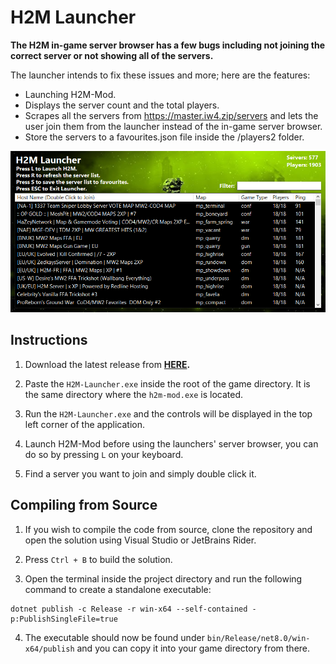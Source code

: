 # H2M Launcher

**The H2M in-game server browser has a few bugs including not joining the correct server or not showing all of the servers.**

The launcher intends to fix these issues and more; here are the features:

- Launching H2M-Mod.
- Displays the server count and the total players.
- Scrapes all the servers from https://master.iw4.zip/servers and lets the user join them from the launcher instead of the in-game server browser.
- Store the servers to a favourites.json file inside the /players2 folder.

<img src="./Images/H2MLauncher.png">

## Instructions

1. Download the latest release from **[HERE](https://github.com/Bowhza/H2M-Launcher/releases).**

2. Paste the `H2M-Launcher.exe` inside the root of the game directory. It is the same directory where the `h2m-mod.exe` is located.

3. Run the `H2M-Launcher.exe` and the controls will be displayed in the top left corner of the application.

4. Launch H2M-Mod before using the launchers' server browser, you can do so by pressing `L` on your keyboard.

5. Find a server you want to join and simply double click it.

## Compiling from Source

1. If you wish to compile the code from source, clone the repository and open the solution using Visual Studio or JetBrains Rider.

2. Press `Ctrl + B` to build the solution.

3. Open the terminal inside the project directory and run the following command to create a standalone executable:

```console
dotnet publish -c Release -r win-x64 --self-contained -p:PublishSingleFile=true
```

4. The executable should now be found under `bin/Release/net8.0/win-x64/publish` and you can copy it into your game directory from there.
